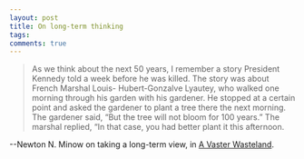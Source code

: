 ```yaml
---
layout: post
title: On long-term thinking
tags: 
comments: true
---
```

> As we think about the next 50 years, I remember a story President Kennedy
told a week before he was killed. The story was about French Marshal Louis-
Hubert-Gonzalve Lyautey, who walked one morning through his garden with his
gardener. He stopped at a certain point and asked the gardener to plant a tree
there the next morning. The gardener said, “But the tree will not bloom for
100 years.” The marshal replied, “In that case, you had better plant it this
afternoon.

--Newton N. Minow on taking a long-term view, in [A Vaster Wasteland](http://www.theatlantic.com/magazine/archive/2011/04/a-vaster-wasteland/8418/2/). 
